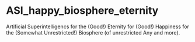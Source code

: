 # ASI_happy_biosphere_eternity
Artificial Superintelligencs for the (Good!) Eternity for (Good!) Happiness for the (Somewhat Unrestricted!) Biosphere (of unrestricted Any and more).

